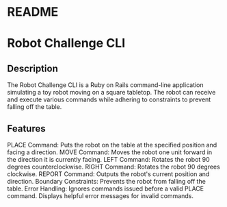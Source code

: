 # README

# Robot Challenge CLI
## Description
The Robot Challenge CLI is a Ruby on Rails command-line application simulating a toy robot moving on a square tabletop. The robot can receive and execute various commands while adhering to constraints to prevent falling off the table.

## Features
PLACE Command: Puts the robot on the table at the specified position and facing a direction.
MOVE Command: Moves the robot one unit forward in the direction it is currently facing.
LEFT Command: Rotates the robot 90 degrees counterclockwise.
RIGHT Command: Rotates the robot 90 degrees clockwise.
REPORT Command: Outputs the robot's current position and direction.
Boundary Constraints: Prevents the robot from falling off the table.
Error Handling:
Ignores commands issued before a valid PLACE command.
Displays helpful error messages for invalid commands.

